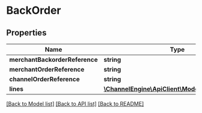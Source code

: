 # BackOrder

## Properties
Name | Type | Description | Notes
------------ | ------------- | ------------- | -------------
**merchantBackorderReference** | **string** |  | 
**merchantOrderReference** | **string** |  | 
**channelOrderReference** | **string** |  | [optional] 
**lines** | [**\ChannelEngine\ApiClient\Model\BackOrderLine[]**](BackOrderLine.md) |  | 

[[Back to Model list]](../README.md#documentation-for-models) [[Back to API list]](../README.md#documentation-for-api-endpoints) [[Back to README]](../README.md)



